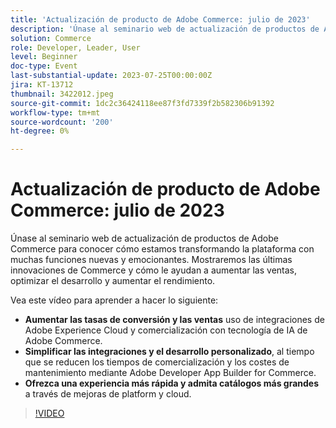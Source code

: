 ```yaml
---
title: 'Actualización de producto de Adobe Commerce: julio de 2023'
description: 'Únase al seminario web de actualización de productos de Adobe Commerce para conocer cómo estamos transformando la plataforma con muchas funciones nuevas y emocionantes. Mostraremos las últimas innovaciones de Commerce y cómo le ayudan a aumentar las ventas, optimizar el desarrollo y aumentar el rendimiento. Vea este vídeo para aprender a hacer lo siguiente: Aumentar las tasas de conversión y las ventas mediante la comercialización con tecnología de IA de Adobe Commerce y las integraciones de Adobe Experience Cloud.  Simplifique las integraciones y el desarrollo personalizado, a la vez que reduce el tiempo de comercialización y los costes de mantenimiento con Adobe Developer App Builder for Commerce.  Ofrezca una experiencia más rápida y admita catálogos más grandes a través de mejoras en la plataforma y la nube.'
solution: Commerce
role: Developer, Leader, User
level: Beginner
doc-type: Event
last-substantial-update: 2023-07-25T00:00:00Z
jira: KT-13712
thumbnail: 3422012.jpeg
source-git-commit: 1dc2c36424118ee87f3fd7339f2b582306b91392
workflow-type: tm+mt
source-wordcount: '200'
ht-degree: 0%

---
```



# Actualización de producto de Adobe Commerce: julio de 2023

Únase al seminario web de actualización de productos de Adobe Commerce para conocer cómo estamos transformando la plataforma con muchas funciones nuevas y emocionantes. Mostraremos las últimas innovaciones de Commerce y cómo le ayudan a aumentar las ventas, optimizar el desarrollo y aumentar el rendimiento.

Vea este vídeo para aprender a hacer lo siguiente:

* **Aumentar las tasas de conversión y las ventas** uso de integraciones de Adobe Experience Cloud y comercialización con tecnología de IA de Adobe Commerce.
* **Simplificar las integraciones y el desarrollo personalizado**, al tiempo que se reducen los tiempos de comercialización y los costes de mantenimiento mediante Adobe Developer App Builder for Commerce.
* **Ofrezca una experiencia más rápida y admita catálogos más grandes** a través de mejoras de platform y cloud.

>[!VIDEO](https://video.tv.adobe.com/v/3422012/?learn=on)